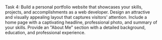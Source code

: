 Task 4: Build a personal portfolio website that showcases your skills, projects, and accomplishments as a web developer. 
Design an attractive and visually appealing layout that captures visitors' attention. Include a home page with a captivating headline, professional photo, and summary of your skills. 
Provide an "About Me" section with a detailed background, education, and professional experience. 
